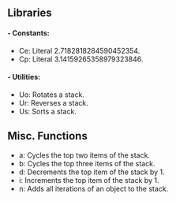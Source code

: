 ## Libraries

#### - Constants:
- Ce: Literal 2.7182818284590452354.
- Cp: Literal 3.14159265358979323846.

#### - Utilities:
- Uo: Rotates a stack.
- Ur: Reverses a stack.
- Us: Sorts a stack.

## Misc. Functions

- a: Cycles the top two items of the stack.
- b: Cycles the top three items of the stack.
- d: Decrements the top item of the stack by 1.
- i: Increments the top item of the stack by 1.
- n: Adds all iterations of an object to the stack.
